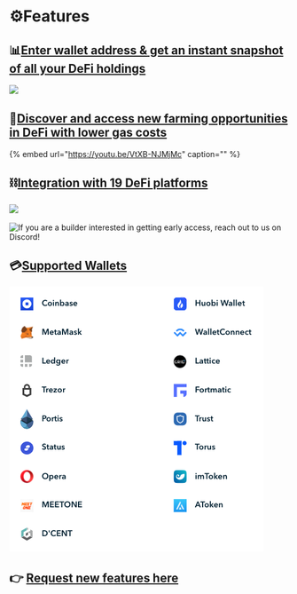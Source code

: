 # ⚙️Features

## 📊[**Enter wallet address & get an instant snapshot of all your DeFi holdings**](https://www.zapper.fi/)

![](.gitbook/assets/sa.png)

## 💸[**Discover and access new farming opportunities in DeFi with lower gas costs**](invest/pooling/)

{% embed url="https://youtu.be/VtXB-NJMjMc" caption="" %}

## ⛓️[**Integration with 19 DeFi platforms**](https://www.zapper.fi/supported)

![](.gitbook/assets/chrome_nzuutqqmvs.png)

![If you are a builder interested in getting early access, reach out to us on Discord!](.gitbook/assets/7cjaymdmqn%20%281%29.gif)

## 💳[**Supported Wallets**](https://www.zapper.fi/)

![](.gitbook/assets/screen-shot-2021-03-05-at-4.47.10-pm.png)

## 👉 [**Request new features here**](https://features.zapper.fi/)


